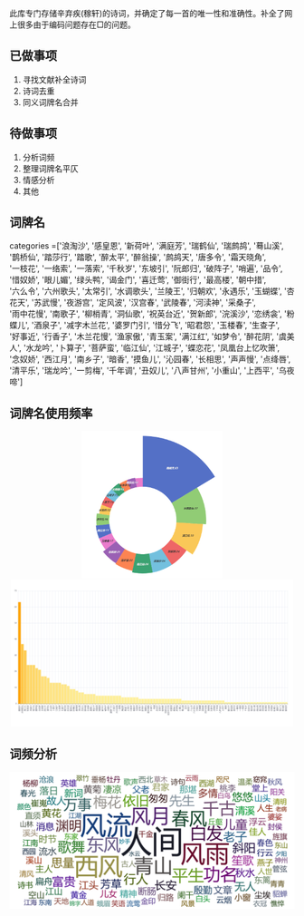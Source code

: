 此库专门存储辛弃疾(稼轩)的诗词，并确定了每一首的唯一性和准确性。补全了网上很多由于编码问题存在□的问题。
## 已做事项
1. 寻找文献补全诗词
2. 诗词去重
3. 同义词牌名合并
## 待做事项
1. 分析词频
2. 整理词牌名平仄
3. 情感分析
4. 其他
## 词牌名
categories =['浪淘沙', '感皇恩', '新荷叶', '满庭芳', '瑞鹤仙', '瑞鹧鸪', '蓦山溪', '鹊桥仙', '踏莎行', '踏歌', '醉太平', '醉翁操', '鹧鸪天', '唐多令', '霜天晓角',\
 '一枝花', '一络索', '一落索', '千秋岁', '东坡引', '阮郎归', '破阵子', '哨遍', '品令', '惜奴娇', '眼儿媚', '绿头鸭', '谒金门', '喜迁莺', '御街行', '最高楼', '朝中措', \
 '六么令', '六州歌头', '太常引', '水调歌头', '兰陵王', '归朝欢', '永遇乐', '玉蝴蝶', '杏花天', '苏武慢', '夜游宫', '定风波', '汉宫春', '武陵春', '河渎神', '采桑子', \
 '雨中花慢', '南歌子', '柳梢青', '洞仙歌', '祝英台近', '贺新郎', '浣溪沙', '恋绣衾', '粉蝶儿', '酒泉子', '减字木兰花', '婆罗门引', '惜分飞', '昭君怨', '玉楼春', '生查子',\
  '好事近', '行香子', '木兰花慢', '渔家傲', '青玉案', '满江红', '如梦令', '醉花阴', '虞美人', '水龙吟', '卜算子', '菩萨蛮', '临江仙', '江城子', '蝶恋花', '凤凰台上忆吹箫', \
  '念奴娇', '西江月', '南乡子', '暗香', '摸鱼儿', '沁园春', '长相思', '声声慢', '点绛唇', '清平乐', '瑞龙吟', '一剪梅', '千年调', '丑奴儿', '八声甘州', '小重山', '上西平', '乌夜啼']
## 词牌名使用频率
<p align="center">
    <img src="image/frequency.png" width="247.5",height="300"/><img src="image/bar.png" width="500",height="300"/>
</p>

## 词频分析
<p align="center">
    <img src="image/echarts.png" width="750"/>
</p>
